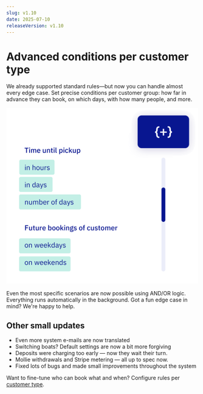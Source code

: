 ```yaml
---
slug: v1.10
date: 2025-07-10
releaseVersion: v1.10
---
```


# Advanced conditions per customer type

We already supported standard rules—but now you can handle almost every edge case. Set precise conditions per customer group: how far in advance they can book, on which days, with how many people, and more.

![List of available variables](./images/v1.10.boatclub_advanced_setting.png)

Even the most specific scenarios are now possible using AND/OR logic. Everything runs automatically in the background. Got a fun edge case in mind? We're happy to help.

## Other small updates

- Even more system e-mails are now translated
- Switching boats? Default settings are now a bit more forgiving
- Deposits were charging too early — now they wait their turn.
- Mollie withdrawals and Stripe metering — all up to spec now.
- Fixed lots of bugs and made small improvements throughout the system

Want to fine-tune who can book what and when? Configure rules per [customer type](https://dashboard.letsbook.app/customer-types).
